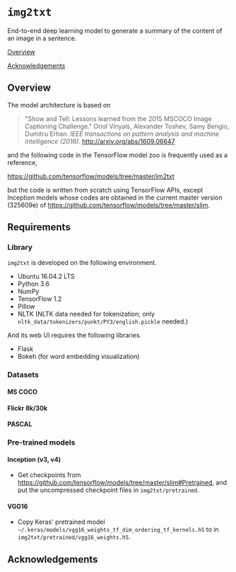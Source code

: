 # ``img2txt``
End-to-end deep learning model to generate a summary of the content of an image in a sentence.

[Overview](#overview)

[Acknowledgements](#acknowledgements)

## Overview

The model architecture is based on

> "Show and Tell: Lessons learned from the 2015 MSCOCO Image Captioning
Challenge."
> Oriol Vinyals, Alexander Toshev, Samy Bengio, Dumitru Erhan.
> *IEEE transactions on pattern analysis and machine intelligence (2016).*
> http://arxiv.org/abs/1609.06647

and the following code in the TensorFlow model zoo is frequently used as a reference,

https://github.com/tensorflow/models/tree/master/im2txt

but the code is written from scratch using TensorFlow APIs, except Inception models whose codes are obtained in the current master version (325609e) of https://github.com/tensorflow/models/tree/master/slim.


## Requirements

### Library
``img2txt`` is developed on the following environment.
* Ubuntu 16.04.2 LTS
* Python 3.6
* NumPy
* TensorFlow 1.2
* Pillow
* NLTK (NLTK data needed for tokenization; only ``nltk_data/tokenizers/punkt/PY3/english.pickle`` needed.)

And its web UI requires the following libraries.
* Flask
* Bokeh (for word embedding visualization)

### Datasets
#### MS COCO
#### Flickr 8k/30k
#### PASCAL


### Pre-trained models
#### Inception (v3, v4)
* Get checkpoints from https://github.com/tensorflow/models/tree/master/slim#Pretrained, and put the uncompressed checkpoint files in ``img2txt/pretrained``.
#### VGG16
* Copy Keras' pretrained model ``~/.keras/models/vgg16_weights_tf_dim_ordering_tf_kernels.h5`` to in ``img2txt/pretrained/vgg16_weights.h5``.

## Acknowledgements
